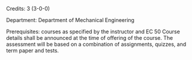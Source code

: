 Credits: 3 (3-0-0)

Department: Department of Mechanical Engineering

Prerequisites: courses as specified by the instructor and EC 50 Course details shall be announced at the time of offering of the course. The assessment will be based on a combination of assignments, quizzes, and term paper and tests.

